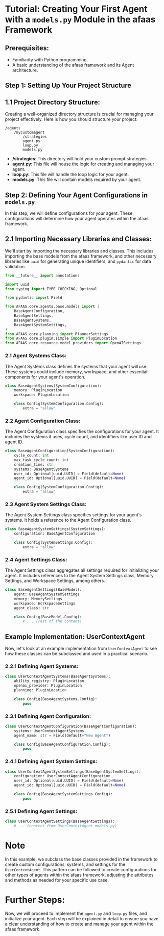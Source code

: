 # Tutorial: Creating Your First Agent with a `models.py` Module in the afaas Framework

## **Prerequisites:**
- Familiarity with Python programming.
- A basic understanding of the afaas framework and its Agent architecture.

## **Step 1: Setting Up Your Project Structure**

## **1.1 Project Directory Structure:**
Creating a well-organized directory structure is crucial for managing your project effectively. Here is how you should structure your project:

```plaintext
/agents
    /mycustomagent
        /strategies
        agent.py
        loop.py
        models.py
```

- **/strategies**: This directory will hold your custom prompt strategies.
- **agent.py**: This file will house the logic for creating and managing your agent.
- **loop.py**: This file will handle the loop logic for your agent.
- **models.py**: This file will contain models required by your agent.

## **Step 2: Defining Your Agent Configurations in `models.py`**

In this step, we will define configurations for your agent. These configurations will determine how your agent operates within the afaas framework.

## **2.1 Importing Necessary Libraries and Classes:**
We'll start by importing the necessary libraries and classes. This includes importing the base models from the afaas framework, and other necessary libraries like `uuid` for generating unique identifiers, and `pydantic` for data validation.

```python
from __future__ import annotations

import uuid
from typing import TYPE_CHECKING, Optional

from pydantic import Field

from AFAAS.core.agents.base.models import (
    BaseAgentConfiguration,
    BaseAgentSettings,
    BaseAgentSystems,
    BaseAgentSystemSettings,
)
from AFAAS.core.planning import PlannerSettings
from AFAAS.core.plugin.simple import PluginLocation
from AFAAS.core.resource.model_providers import OpenAISettings

```

### **2.1 Agent Systems Class:**
The Agent Systems class defines the systems that your agent will use. These systems could include memory, workspace, and other essential components for your agent's operation.

```python
class BaseAgentSystems(SystemConfiguration):
    memory: PluginLocation
    workspace: PluginLocation

    class Config(SystemConfiguration.Config):
        extra = "allow"
```

### **2.2 Agent Configuration Class:**
The Agent Configuration class specifies the configurations for your agent. It includes the systems it uses, cycle count, and identifiers like user ID and agent ID.

```python
class BaseAgentConfiguration(SystemConfiguration):
    cycle_count: int
    max_task_cycle_count: int
    creation_time: str
    systems: BaseAgentSystems
    user_id: Optional[uuid.UUID] = Field(default=None)
    agent_id: Optional[uuid.UUID] = Field(default=None)

    class Config(SystemConfiguration.Config):
        extra = "allow"
```

### **2.3 Agent System Settings Class:**
The Agent System Settings class specifies settings for your agent's systems. It holds a reference to the Agent Configuration class.

```python
class BaseAgentSystemSettings(SystemSettings):
    configuration: BaseAgentConfiguration

    class Config(SystemSettings.Config):
        extra = "allow"
```

### **2.4 Agent Settings Class:**
The Agent Settings class aggregates all settings required for initializing your agent. It includes references to the Agent System Settings class, Memory Settings, and Workspace Settings, among others.

```python
class BaseAgentSettings(BaseModel):
    agent: BaseAgentSystemSettings
    memory: MemorySettings
    workspace: WorkspaceSettings
    agent_class: str

    class Config(BaseModel.Config):
        # ... (rest of the content)
```

## **Example Implementation: UserContextAgent**

Now, let's look at an example implementation from `UserContextAgent` to see how these classes can be subclassed and used in a practical scenario.

### **2.2.1 Defining Agent Systems:**
```python
class UserContextAgentSystems(BaseAgentSystems):
    ability_registry: PluginLocation
    openai_provider: PluginLocation
    planning: PluginLocation

    class Config(BaseAgentSystems.Config):
        pass
```

### **2.3.1 Defining Agent Configuration:**
```python
class UserContextAgentConfiguration(BaseAgentConfiguration):
    systems: UserContextAgentSystems
    agent_name: str = Field(default="New Agent")

    class Config(BaseAgentConfiguration.Config):
        pass
```

### **2.4.1 Defining Agent System Settings:**
```python
class UserContextAgentSystemSettings(BaseAgentSystemSettings):
    configuration: UserContextAgentConfiguration
    user_id: Optional[uuid.UUID] = Field(default=None)
    agent_id: Optional[uuid.UUID] = Field(default=None)

    class Config(BaseAgentSystemSettings.Config):
        pass
```

### **2.5.1 Defining Agent Settings:**
```python
class UserContextAgentSettings(BaseAgentSettings):
    # ... (content from UserContextAgent models.py)
```

# Note

In this example, we subclass the base classes provided in the framework to create custom configurations, systems, and settings for the `UserContextAgent`. This pattern can be followed to create configurations for other types of agents within the afaas framework, adjusting the attributes and methods as needed for your specific use case.

# **Further Steps:**
Now, we will proceed to implement the `agent.py` and `loop.py` files, and initialize your agent. Each step will be explained in detail to ensure you have a clear understanding of how to create and manage your agent within the afaas framework.
